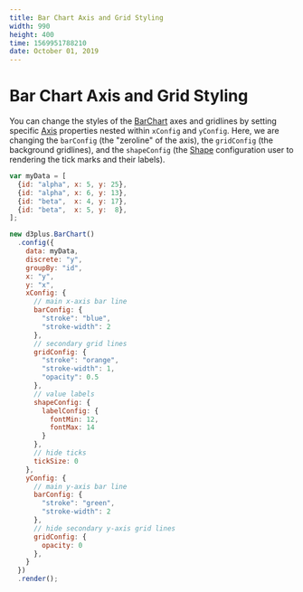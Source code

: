 ```yaml
---
title: Bar Chart Axis and Grid Styling
width: 990
height: 400
time: 1569951788210
date: October 01, 2019
---
```


# Bar Chart Axis and Grid Styling

You can change the styles of the [BarChart](http://d3plus.org/docs/#BarChart) axes and gridlines by setting specific [Axis](http://d3plus.org/docs/#Axis) properties nested within `xConfig` and `yConfig`. Here, we are changing the `barConfig` (the "zeroline" of the axis), the `gridConfig` (the background gridlines), and the `shapeConfig` (the [Shape](http://d3plus.org/docs/#Shape) configuration user to rendering the tick marks and their labels).

```js
var myData = [
  {id: "alpha", x: 5, y: 25},
  {id: "alpha", x: 6, y: 13},
  {id: "beta",  x: 4, y: 17},
  {id: "beta",  x: 5, y:  8},
];

new d3plus.BarChart()
  .config({
    data: myData,
    discrete: "y",
    groupBy: "id",
    x: "y",
    y: "x",
    xConfig: {
      // main x-axis bar line
      barConfig: {
        "stroke": "blue",
        "stroke-width": 2
      },
      // secondary grid lines
      gridConfig: {
        "stroke": "orange",
        "stroke-width": 1,
        "opacity": 0.5
      },
      // value labels
      shapeConfig: {
        labelConfig: {
          fontMin: 12,
          fontMax: 14
        }
      },
      // hide ticks
      tickSize: 0
    },
    yConfig: {
      // main y-axis bar line
      barConfig: {
        "stroke": "green",
        "stroke-width": 2
      },
      // hide secondary y-axis grid lines
      gridConfig: {
        opacity: 0
      },
    }
  })
  .render();
```
